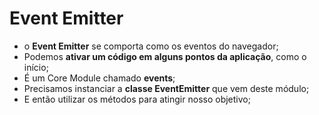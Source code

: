 # Event Emitter

- o **Event Emitter** se comporta como os eventos do navegador;
- Podemos **ativar um código em alguns pontos da aplicação**, como o início;
- É um Core Module chamado **events**;
- Precisamos instanciar a **classe EventEmitter** que vem deste módulo;
- E então utilizar os métodos para atingir nosso objetivo;
